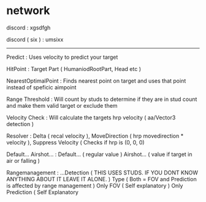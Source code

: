 # network

discord : xgsdfgh

discord ( six ) : umsixx

----------------------------------------

Predict : Uses velocity to predict your target

HitPoint : Target Part ( HumaniodRootPart, Head etc )

NearestOptimalPoint : Finds nearest point on target and uses that point instead of speficic aimpoint

Range Threshold : Will count by studs to determine if they are in stud count and make them valid target or exclude them

Velocity Check : Will calculate the targets hrp velocity ( aa/Vector3 detection )

Resolver : Delta ( recal velocity ), MoveDirection ( hrp movedirection * velocity ), Suppress Velocity ( Checks if hrp is (0, 0, 0)

Default... Airshot... : Default... ( regular value ) Airshot... ( value if target in air or falling )

Rangemanagement : ...Detection ( THIS USES STUDS. IF YOU DONT KNOW ANYTHING ABOUT IT LEAVE IT ALONE. ) Type ( Both = FOV and Prediction is affected by range management ) Only FOV ( Self explanatory ) Only Prediction ( Self Explanatory

